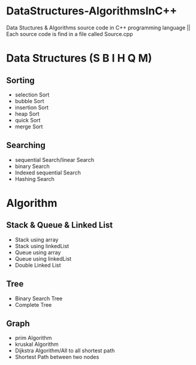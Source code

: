 # DataStructures-AlgorithmsInC++
Data Stuctures &amp; Algorithms source code in C++ programming language || Each source code is find in a file called Source.cpp

# Data Structures  (S B I H Q M)
## Sorting
- selection Sort
- bubble Sort
- insertion Sort
- heap Sort
- quick Sort
- merge Sort
## Searching
- sequential Search/linear Search
- binary Search
- Indexed sequential Search
- Hashing Search

# Algorithm
## Stack & Queue & Linked List
- Stack using array
- Stack using linkedList
- Queue using array
- Queue using linkedList
- Double Linked List
## Tree
- Binary Search Tree
- Complete Tree
## Graph
- prim Algorithm
- kruskal Algorithm
- Dijkstra Algorithm/All to all shortest path
- Shortest Path between two nodes

